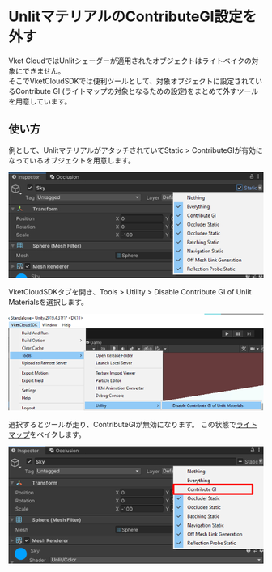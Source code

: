 # UnlitマテリアルのContributeGI設定を外す

Vket CloudではUnlitシェーダーが適用されたオブジェクトはライトベイクの対象にできません。<br>
そこでVketCloudSDKでは便利ツールとして、対象オブジェクトに設定されているContribute GI (ライトマップの対象となるための設定)をまとめて外すツールを用意しています。

## 使い方

例として、UnlitマテリアルがアタッチされていてStatic > ContributeGIが有効になっているオブジェクトを用意します。

![DisableContributeGITool_1](img/DisableContributeGITool_1.jpg)

VketCloudSDKタブを開き、Tools > Utility > Disable Contribute GI of Unlit Materialsを選択します。

![DisableContributeGITool_2](img/DisableContributeGITool_2.jpg)

選択するとツールが走り、ContributeGIが無効になります。
この状態で[ライトマップ](https://docs.unity3d.com/ja/2019.4/Manual/Lightmapping.html)をベイクします。

![DisableContributeGITool_3](img/DisableContributeGITool_3.jpg)